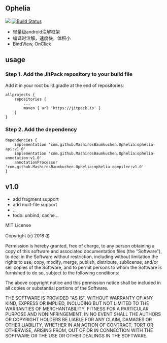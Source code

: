 ## Ophelia

[![](https://jitpack.io/v/MashirosBaumkuchen/Ophelia.svg)](https://jitpack.io/#MashirosBaumkuchen/Ophelia) [![Build Status](https://travis-ci.org/MashirosBaumkuchen/Ophelia.svg?branch=master)](https://travis-ci.org/MashirosBaumkuchen/Ophelia)

* 轻量级android注解框架
* 编译时注解，速度快，体积小
* BindView, OnClick

## usage

### Step 1. Add the JitPack repository to your build file
Add it in your root build.gradle at the end of repositories:
```
allprojects {
	repositories {
		...
		maven { url 'https://jitpack.io' }
	}
}
```

### Step 2. Add the dependency

```
dependencies {
	implementation 'com.github.MashirosBaumkuchen.Ophelia:ophelia-api:v1.0'
	implementation 'com.github.MashirosBaumkuchen.Ophelia:ophelia-annotation:v1.0'
	annotationProcessor 'com.github.MashirosBaumkuchen.Ophelia:ophelia-compiler:v1.0'
}
```

## v1.0

* add fragment support
* add mult-file support
* ...
* todo: unbind, cache...



MIT License

Copyright (c) 2018 冬

Permission is hereby granted, free of charge, to any person obtaining a copy
of this software and associated documentation files (the "Software"), to deal
in the Software without restriction, including without limitation the rights
to use, copy, modify, merge, publish, distribute, sublicense, and/or sell
copies of the Software, and to permit persons to whom the Software is
furnished to do so, subject to the following conditions:

The above copyright notice and this permission notice shall be included in all
copies or substantial portions of the Software.

THE SOFTWARE IS PROVIDED "AS IS", WITHOUT WARRANTY OF ANY KIND, EXPRESS OR
IMPLIED, INCLUDING BUT NOT LIMITED TO THE WARRANTIES OF MERCHANTABILITY,
FITNESS FOR A PARTICULAR PURPOSE AND NONINFRINGEMENT. IN NO EVENT SHALL THE
AUTHORS OR COPYRIGHT HOLDERS BE LIABLE FOR ANY CLAIM, DAMAGES OR OTHER
LIABILITY, WHETHER IN AN ACTION OF CONTRACT, TORT OR OTHERWISE, ARISING FROM,
OUT OF OR IN CONNECTION WITH THE SOFTWARE OR THE USE OR OTHER DEALINGS IN THE
SOFTWARE.
